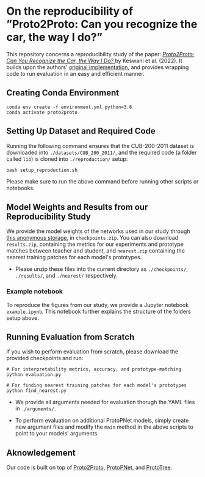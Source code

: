 # On the reproducibility of ”Proto2Proto: Can you recognize the car, the way I do?”

This repository concerns a reproducibility study of the paper: [_Proto2Proto: Can You Recognize the Car, the Way I Do?_ ](https://openaccess.thecvf.com/content/CVPR2022/html/Keswani_Proto2Proto_Can_You_Recognize_the_Car_the_Way_I_Do_CVPR_2022_paper.html) by Keswani et al. (2022). It builds upon the authors' [original implementation](https://github.com/archmaester/proto2proto), and provides wrapping code to run evaluation in an easy and efficient manner.

## Creating Conda Environment
    conda env create -f environment.yml python=3.6
    conda activate proto2proto

## Setting Up Dataset and Required Code
Running the following command ensures that the CUB-200-2011 dataset is downloaded into `./datasets/CUB_200_2011/`, and the required code (a folder called `lib`) is cloned into `./reproduction/` setup:

    bash setup_reproduction.sh

Please make sure to run the above command before running other scripts or notebooks.

## Model Weights and Results from our Reproducibility Study

We provide the model weights of the networks used in our study through [this anonymous storage](https://drive.google.com/drive/folders/1ZgEKQe9tX6loGBip4TQ1HIRK45SqWMBd?usp=sharing), in `checkpoints.zip`. You can also download `results.zip`, containing the metrics for our experiments and prototype matches between teacher and student, and `nearest.zip` containing the nearest training patches for each model's prototypes.

- Please unzip these files into the current directory as `./checkpoints/`, `./results/`, and `./nearest/` respectively.

### Example notebook

To reproduce the figures from our study, we provide a Jupyter notebook `example.ipynb`. This notebook further explains the structure of the folders setup above.

## Running Evaluation from Scratch

If you wish to perform evaluation from scratch, please download the provided checkpoints and run:

    # For interpretability metrics, accuracy, and prototype-matching
    python evaluation.py  

    # For finding nearest training patches for each model's prototypes
    python find_nearest.py  

- We provide all arguments needed for evaluation thorugh the YAML files in `./arguments/`.

- To perform evaluation on additional ProtoPNet models, simply create new argument files and modify the `main` method in the above scripts to point to your models' arguments.

## Aknowledgement

Our code is built on top of [Proto2Proto](https://github.com/archmaester/proto2proto), [ProtoPNet](https://github.com/cfchen-duke/ProtoPNet), and [ProtoTree](https://github.com/M-Nauta/ProtoTree).